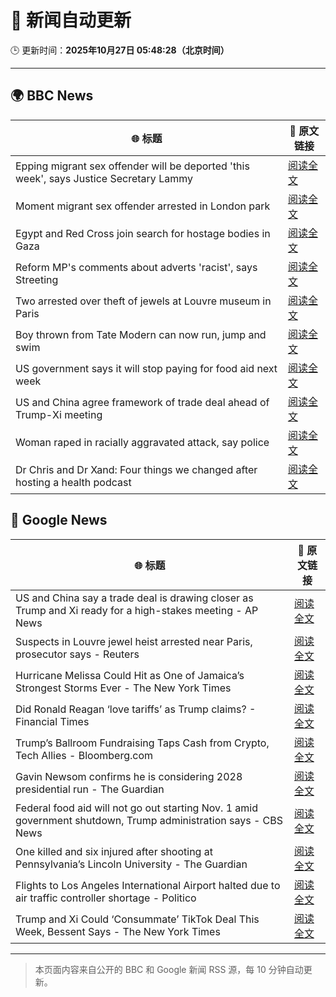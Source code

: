 # 🧠 新闻自动更新

🕒 更新时间：**2025年10月27日 05:48:28（北京时间）**

---

## 🌍 BBC News

| 🌐 标题 | 🔗 原文链接 |
|--------|-------------|
| Epping migrant sex offender will be deported 'this week', says Justice Secretary Lammy | [阅读全文](https://www.bbc.com/news/articles/cwyng49vv10o?at_medium=RSS&at_campaign=rss) |
| Moment migrant sex offender arrested in London park | [阅读全文](https://www.bbc.com/news/videos/c93dk58ev1do?at_medium=RSS&at_campaign=rss) |
| Egypt and Red Cross join search for hostage bodies in Gaza | [阅读全文](https://www.bbc.com/news/articles/cx2l0mjkjkvo?at_medium=RSS&at_campaign=rss) |
| Reform MP's comments about adverts 'racist', says Streeting | [阅读全文](https://www.bbc.com/news/articles/cd7rg7wjvgvo?at_medium=RSS&at_campaign=rss) |
| Two arrested over theft of jewels at Louvre museum in Paris | [阅读全文](https://www.bbc.com/news/articles/c2em38pdv0do?at_medium=RSS&at_campaign=rss) |
| Boy thrown from Tate Modern can now run, jump and swim | [阅读全文](https://www.bbc.com/news/articles/cdx4598el5eo?at_medium=RSS&at_campaign=rss) |
| US government says it will stop paying for food aid next week | [阅读全文](https://www.bbc.com/news/articles/c4g7d9j7p5qo?at_medium=RSS&at_campaign=rss) |
| US and China agree framework of trade deal ahead of Trump-Xi meeting | [阅读全文](https://www.bbc.com/news/articles/c1lqj5lz4geo?at_medium=RSS&at_campaign=rss) |
| Woman raped in racially aggravated attack, say police | [阅读全文](https://www.bbc.com/news/articles/c77zvj267yko?at_medium=RSS&at_campaign=rss) |
| Dr Chris and Dr Xand: Four things we changed after hosting a health podcast | [阅读全文](https://www.bbc.com/news/articles/c98nd0d61d0o?at_medium=RSS&at_campaign=rss) |

## 📰 Google News

| 🌐 标题 | 🔗 原文链接 |
|--------|-------------|
| US and China say a trade deal is drawing closer as Trump and Xi ready for a high-stakes meeting - AP News | [阅读全文](https://news.google.com/rss/articles/CBMinwFBVV95cUxNVTNyMDFDcktWbjFQbFM1anAtY1I5OHhEaF9pekNBbnVRa0xJWFhzdUpMd2NSaEdncGJCV1BXeW5iTm9fUFZtbG13NHpUVU1yQ2lpQVM0YU1hWVcwZEhLeW9teklSNENoRWVYTjFOdkFieFBxQ1Q3UThxZWZmU3cwa3dESWVGTHpPWURBX3lWRC1OLWpZcmZteHRXQTJuU0E?oc=5) |
| Suspects in Louvre jewel heist arrested near Paris, prosecutor says - Reuters | [阅读全文](https://news.google.com/rss/articles/CBMiuAFBVV95cUxQV19CT3gySzhYN1VJSUFHVVR6anpxdnlOckpCZ2E3cGtOdGlURkhPbFVoRzJLWk5UV3p0U2VyODh0aTZ6M0hJQzdxanJzQlYxSmtuVkkwbzBLWWh4Yzk4S25SbWdqTk14LU9rWFBpM3BSNHlwMkJBenpfVk1sVWZZVWdyWENiQjRzeDQ4LVpVcVEtOVJpR3BXVUk5OVlVVzhZNkZCNVpLUlh3dzgyZFFVT0ZiQjFxcWU4?oc=5) |
| Hurricane Melissa Could Hit as One of Jamaica’s Strongest Storms Ever - The New York Times | [阅读全文](https://news.google.com/rss/articles/CBMijwFBVV95cUxOdjhZMzVlN0pMczJ2S3hpVTgtZXZRNGJHZVFnMW1lWWlTUWlHb090NVFWSTExOUkzN29zNi1aM3RtQVo3TTZoLUI2SlNVVTVIbGxlVVNDbTFVMXlhakRKREk1YTNnbTVyWHBEejJ2SlBDdFg3dEhVWE1RVnEwM0ZfcFlEWnU0Yk0zWktzV1RRQQ?oc=5) |
| Did Ronald Reagan ‘love tariffs’ as Trump claims? - Financial Times | [阅读全文](https://news.google.com/rss/articles/CBMicEFVX3lxTE1jRUFkS3htZGszdmhDbGdaY2VENTFVU29BNnB4bUkxVEFuVU15TmJMQkZJeUk5SThYUERRSkQ2MXctdkRQclJGVEhwV2hoc21wazc2cWN0ZEdQeUhqX3AzSHh1TXltMHF2ZFZRNjFURWE?oc=5) |
| Trump’s Ballroom Fundraising Taps Cash from Crypto, Tech Allies - Bloomberg.com | [阅读全文](https://news.google.com/rss/articles/CBMiswFBVV95cUxONXltamx0MGhXLThKaWVqSTI3d3NTaUc2WW9NSC1VdGQ1aDVBckhvU0VKNEJONUhEaXQzT21VcEtqc2JzT2FWZEMwY0psZnZYSV9IQ05mNHRJVU5BMkpkdDU5anp3WnZ1emZtako3UVJ4NTM2V0MtbWxGOHkyQXB5OGo5QnVObmVhQ1o0Y3F0WE5hMDY4bjNQTVVELXNreEtDekZQTWR1bkoyRFkxQmpZbzRGaw?oc=5) |
| Gavin Newsom confirms he is considering 2028 presidential run - The Guardian | [阅读全文](https://news.google.com/rss/articles/CBMiiwFBVV95cUxPYlNFMHBHOWRiMDZheFhCWXFxZVYySUQyeERxX0pDLWNlZUxBM0JDX0hnRE9KcElRVmpIVXp6WnRCN1NlS2tOZjNuU3BmQlV2V25vM0kzbW1tLUJrYUhEeVRVemdlTFVfeHFOYnRpU25yMEFnWWUwTEdkUmV0MlFfaVlZOTNqRjZTVDBB?oc=5) |
| Federal food aid will not go out starting Nov. 1 amid government shutdown, Trump administration says - CBS News | [阅读全文](https://news.google.com/rss/articles/CBMidEFVX3lxTE9HenVNSXZFWVhuLUtlZVpXdXlSTS1IYUJrVW5LMVVveC1laDhBaW1pY2VLTzd1R1NGb1JVRFJsYU1EMERzSlozTmFpeVhZUmUyZmlSRkVrQmV4TjFkbElydk92dlpkdTZrS1Fvb2JKbFpIUWhE0gF6QVVfeXFMUHlSWmNTcFV2RTk3YklVdE9RMHJ3TUUxMEszTHJUelp2X3BMTW9TNU1mVUg0VUMwQVpNSnJHLWJpdUVUZ0RHZ1g5VzVPY0FjSTZQQVdxUWVCb09aXzFoSzV1Tms4UDVQUE94RlpaYkd5cUhkbW9taHFOc2c?oc=5) |
| One killed and six injured after shooting at Pennsylvania’s Lincoln University - The Guardian | [阅读全文](https://news.google.com/rss/articles/CBMikgFBVV95cUxNTUxoQ2JJWm9MQTFEM2QzWWxnTFpSWFZLM2hOQVlvSTU5a3JDTjlFdmF6dTdVdEdkT1Q1cC1xalNyb0lLWmJhRGJlZ3kwUGlTOHhVYktHaERyNnpncEJ5TTNCTWFYZ0VxamQwaWJZNVVIM09nWDc4TVBnYllteS1DbTg5R1RTY2NWZFZVQnFFOE9wQQ?oc=5) |
| Flights to Los Angeles International Airport halted due to air traffic controller shortage - Politico | [阅读全文](https://news.google.com/rss/articles/CBMi1wFBVV95cUxQY05JRFFsUDA2b2llVHN6NEdiOE1yNUo3WVJaRUNRUGZtOW1idjRodnBZSXZReGlBWlVIbXhTcUFMdU9IdEVHVmtaUTFKRF9YZTRLUmhkM0NrMzFCeHNIcXhXLTNaQmNDVWVoNGtrUWJ0djRieFc3TWlaakFKeV9DamdKNEpnQU9ZSVZxMy1iRVJXMlNzVkRfWGx6d3d3d3RjQWVWOWtjNVUwRDFEMXFGekdCTkU4UnQ5cmVzSEVOeFBLRENBc180T05hTU85R0x0dU9WSDZ2RQ?oc=5) |
| Trump and Xi Could ‘Consummate’ TikTok Deal This Week, Bessent Says - The New York Times | [阅读全文](https://news.google.com/rss/articles/CBMihwFBVV95cUxPVVVDVERQcjFnSnhQaXJzTks5azBONHRlSnZKSS16b2VJZjVhekF0Q0duZW5MVHBIVDFrYmV3M2tvejJMaG16SmZGUTJZaGI2amFzVUI5Vy1Vd0Q1OUJ0VTZFUDVtTWxoZUd0OC1vUTIxYi1zbi1ndnQxejlmemd4MDl6OFhKNUU?oc=5) |

---
> 本页面内容来自公开的 BBC 和 Google 新闻 RSS 源，每 10 分钟自动更新。